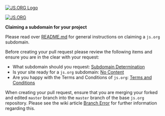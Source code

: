 [![JS.ORG Logo](http://logo.js.org/png/github_header.png)](http://js.org)

[![JS.ORG](https://img.shields.io/badge/js.org-+-FFE70B.svg?style=flat-square)](http://js.org)

**Claiming a subdomain for your project**

Please read over
[README.md](https://github.com/js-org/js.org/blob/master/README.md) for general
instructions on claiming a `js.org` subdomain.

Before creating your pull request please review the following items and ensure
you are in the clear with your request:

- What subdomain should you request:
  [Subdomain Determination](https://github.com/js-org/js.org/wiki/Subdomain-Determination)
- Is your site ready for a `js.org` subdomain:
  [No Content](https://github.com/js-org/js.org/wiki/No-Content)
- Are you happy with the Terms and Conditions of `js.org`:
  [Terms and Conditions](http://js.org/terms.html)

When creating your pull request, ensure that you are merging your forked and
edited `master` branch into the `master` branch of the base `js.org` repository.
Please see the wiki article
[Branch Error](https://github.com/js-org/js.org/wiki/Branch-Error) for further
information regarding this.
